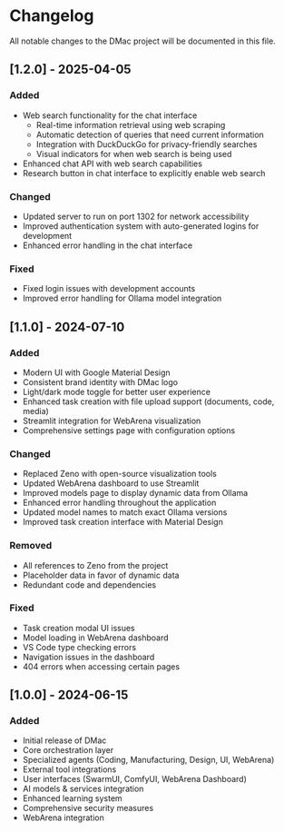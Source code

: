# Changelog

All notable changes to the DMac project will be documented in this file.

## [1.2.0] - 2025-04-05

### Added
- Web search functionality for the chat interface
  - Real-time information retrieval using web scraping
  - Automatic detection of queries that need current information
  - Integration with DuckDuckGo for privacy-friendly searches
  - Visual indicators for when web search is being used
- Enhanced chat API with web search capabilities
- Research button in chat interface to explicitly enable web search

### Changed
- Updated server to run on port 1302 for network accessibility
- Improved authentication system with auto-generated logins for development
- Enhanced error handling in the chat interface

### Fixed
- Fixed login issues with development accounts
- Improved error handling for Ollama model integration

## [1.1.0] - 2024-07-10

### Added
- Modern UI with Google Material Design
- Consistent brand identity with DMac logo
- Light/dark mode toggle for better user experience
- Enhanced task creation with file upload support (documents, code, media)
- Streamlit integration for WebArena visualization
- Comprehensive settings page with configuration options

### Changed
- Replaced Zeno with open-source visualization tools
- Updated WebArena dashboard to use Streamlit
- Improved models page to display dynamic data from Ollama
- Enhanced error handling throughout the application
- Updated model names to match exact Ollama versions
- Improved task creation interface with Material Design

### Removed
- All references to Zeno from the project
- Placeholder data in favor of dynamic data
- Redundant code and dependencies

### Fixed
- Task creation modal UI issues
- Model loading in WebArena dashboard
- VS Code type checking errors
- Navigation issues in the dashboard
- 404 errors when accessing certain pages

## [1.0.0] - 2024-06-15

### Added
- Initial release of DMac
- Core orchestration layer
- Specialized agents (Coding, Manufacturing, Design, UI, WebArena)
- External tool integrations
- User interfaces (SwarmUI, ComfyUI, WebArena Dashboard)
- AI models & services integration
- Enhanced learning system
- Comprehensive security measures
- WebArena integration
